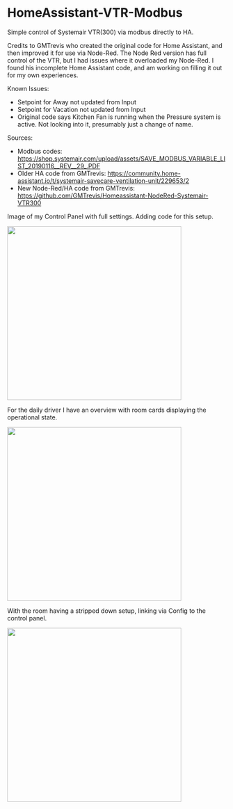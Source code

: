 # HomeAssistant-VTR-Modbus
Simple control of Systemair VTR(300) via modbus directly to HA.

Credits to GMTrevis who created the original code for Home Assistant, and then improved it for use via Node-Red.
The Node Red version has full control of the VTR, but I had issues where it overloaded my Node-Red. 
I found his incomplete Home Assistant code, and am working on filling it out for my own experiences.

Known Issues:
- Setpoint for Away not updated from Input
- Setpoint for Vacation not updated from Input
- Original code says Kitchen Fan is running when the Pressure system is active. Not looking into it, presumably just a change of name.



Sources:
* Modbus codes: https://shop.systemair.com/upload/assets/SAVE_MODBUS_VARIABLE_LIST_20190116__REV__29_.PDF
* Older HA code from GMTrevis: https://community.home-assistant.io/t/systemair-savecare-ventilation-unit/229653/2 
* New Node-Red/HA code from GMTrevis: https://github.com/GMTrevis/Homeassistant-NodeRed-Systemair-VTR300

Image of my Control Panel with full settings. Adding code for this setup.

<img src="https://user-images.githubusercontent.com/58105460/211211731-1c243f97-ea6d-4b15-986a-7e90c34eb5e4.png" width="400">

For the daily driver I have an overview with room cards displaying the operational state.

<img src="https://user-images.githubusercontent.com/58105460/211211807-b32b8dc6-8816-4dd9-9e3c-e7384acd6bf9.png" width="400">

With the room having a stripped down setup, linking via Config to the control panel.

<img src="https://user-images.githubusercontent.com/58105460/211211838-831058e2-42f3-409c-b5d5-5fb6a4974f4a.png" width="400">
